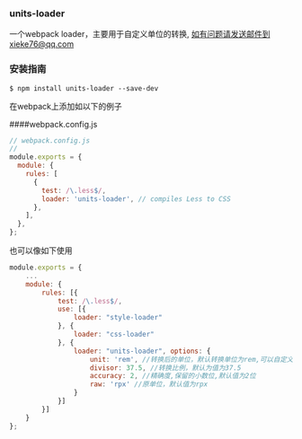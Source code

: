 ### units-loader
一个webpack loader，主要用于自定义单位的转换,
如有问题请发送邮件到xieke76@qq.com
### 安装指南
```
$ npm install units-loader --save-dev
```
在webpack上添加如以下的例子

####webpack.config.js
```js
// webpack.config.js
//
module.exports = {
  module: {
    rules: [
      {
        test: /\.less$/,
        loader: 'units-loader', // compiles Less to CSS
      },
    ],
  },
};

```


也可以像如下使用
```js
module.exports = {
    ...
    module: {
        rules: [{
            test: /\.less$/,
            use: [{
                loader: "style-loader"
            }, {
                loader: "css-loader"
            }, {
                loader: "units-loader", options: {
                    unit: 'rem', //转换后的单位，默认转换单位为rem,可以自定义转换单位，
                    divisor: 37.5, //转换比例，默认为值为37.5
                    accuracy: 2, //精确度,保留的小数位,默认值为2位
                    raw: 'rpx' //原单位，默认值为rpx
                }
            }]
        }]
    }
};

```
